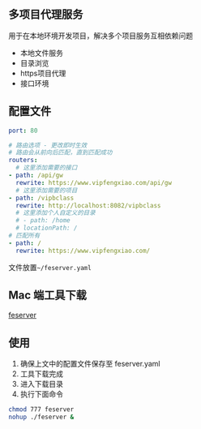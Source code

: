 ## 多项目代理服务
用于在本地环境开发项目，解决多个项目服务互相依赖问题

- 本地文件服务
- 目录浏览
- https项目代理
- 接口环境

## 配置文件
```yaml
port: 80

# 路由选项 - 更改即时生效
# 路由会从前向后匹配，直到匹配成功
routers:
  # 这里添加需要的接口
- path: /api/gw
  rewrite: https://www.vipfengxiao.com/api/gw
  # 这里添加需要的项目
- path: /vipbclass
  rewrite: http://localhost:8082/vipbclass
  # 这里添加个人自定义的目录
  # - path: /home
  # locationPath: /
# 匹配所有
- path: /
  rewrite: https://www.vipfengxiao.com/
```
文件放置`~/feserver.yaml`

## Mac 端工具下载
[feserver](./feserver)

## 使用
1. 确保上文中的配置文件保存至 feserver.yaml
2. 工具下载完成
3. 进入下载目录
4. 执行下面命令
```bash
chmod 777 feserver
nohup ./feserver &
```

